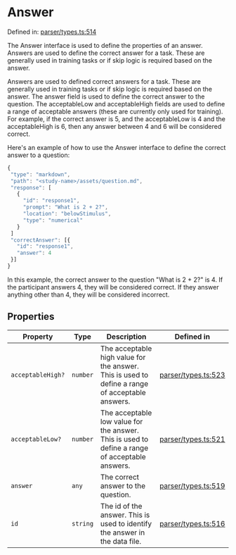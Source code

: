 # Answer

Defined in: [parser/types.ts:514](https://github.com/revisit-studies/study/blob/91e343153031618f8f5789851e5b25c288bf8f4a/src/parser/types.ts#L514)

The Answer interface is used to define the properties of an answer. Answers are used to define the correct answer for a task. These are generally used in training tasks or if skip logic is required based on the answer.

Answers are used to defined correct answers for a task. These are generally used in training tasks or if skip logic is required based on the answer. The answer field is used to define the correct answer to the question. The acceptableLow and acceptableHigh fields are used to define a range of acceptable answers (these are currently only used for training). For example, if the correct answer is 5, and the acceptableLow is 4 and the acceptableHigh is 6, then any answer between 4 and 6 will be considered correct.

Here's an example of how to use the Answer interface to define the correct answer to a question:

```js
{
 "type": "markdown",
 "path": "<study-name>/assets/question.md",
 "response": [
   {
     "id": "response1",
     "prompt": "What is 2 + 2?",
     "location": "belowStimulus",
     "type": "numerical"
   }
 ]
 "correctAnswer": [{
   "id": "response1",
   "answer": 4
 }]
}
```

In this example, the correct answer to the question "What is 2 + 2?" is 4. If the participant answers 4, they will be considered correct. If they answer anything other than 4, they will be considered incorrect.

## Properties

| Property | Type | Description | Defined in |
| ------ | ------ | ------ | ------ |
| <a id="acceptablehigh"></a> `acceptableHigh?` | `number` | The acceptable high value for the answer. This is used to define a range of acceptable answers. | [parser/types.ts:523](https://github.com/revisit-studies/study/blob/91e343153031618f8f5789851e5b25c288bf8f4a/src/parser/types.ts#L523) |
| <a id="acceptablelow"></a> `acceptableLow?` | `number` | The acceptable low value for the answer. This is used to define a range of acceptable answers. | [parser/types.ts:521](https://github.com/revisit-studies/study/blob/91e343153031618f8f5789851e5b25c288bf8f4a/src/parser/types.ts#L521) |
| <a id="answer"></a> `answer` | `any` | The correct answer to the question. | [parser/types.ts:519](https://github.com/revisit-studies/study/blob/91e343153031618f8f5789851e5b25c288bf8f4a/src/parser/types.ts#L519) |
| <a id="id"></a> `id` | `string` | The id of the answer. This is used to identify the answer in the data file. | [parser/types.ts:516](https://github.com/revisit-studies/study/blob/91e343153031618f8f5789851e5b25c288bf8f4a/src/parser/types.ts#L516) |
